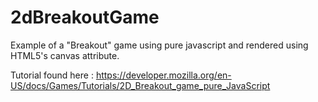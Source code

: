 # 2dBreakoutGame

Example of a "Breakout" game using pure javascript and rendered using HTML5's canvas attribute.

Tutorial found here : https://developer.mozilla.org/en-US/docs/Games/Tutorials/2D_Breakout_game_pure_JavaScript
